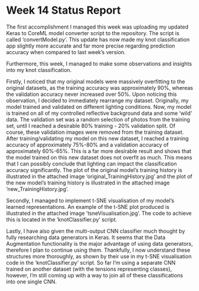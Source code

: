 # Week 14 Status Report

The first accomplishment I managed this week was uploading my updated Keras to CoreML model converter script to the repository. 
The script is called ‘convertModel.py’. 
This update has now made my knot classification app slightly more accurate and far more precise regarding prediction accuracy when compared to last week’s version.

Furthermore, this week, I managed to make some observations and insights into my knot classification. 

Firstly, I noticed that my original models were massively overfitting to the original datasets, as the training accuracy was approximately 90%, whereas the validation accuracy never increased over 50%. 
Upon noticing this observation, I decided to immediately rearrange my dataset. 
Originally, my model trained and validated on different lighting conditions. 
Now, my model is trained on all of my controlled reflective background data and some ‘wild’ data. 
The validation set was a random selection of photos from the training set, until I reached a desirable 80% training - 20% validation split. 
Of course, these validation images were removed from the training dataset. 
After training/validating my model on this new dataset, I reached a training accuracy of approximately 75%-80% and a validation accuracy of approximately 60%-65%. 
This is a far more desirable result and shows that the model trained on this new dataset does not overfit as much. 
This means that I can possibly conclude that lighting can impact the classification accuracy significantly. 
The plot of the original model’s training history is illustrated in the attached image ‘original_TrainingHistory.jpg’ and the plot of the new model’s training history is illustrated in the attached image ’new_TrainingHistory.jpg’.

Secondly, I managed to implement t-SNE visualisation of my model’s learned representations. 
An example of the t-SNE plot produced is illustrated in the attached image ’tsneVisualisation.jpg’. 
The code to achieve this is located in the ‘knotClassifier.py’ script.

Lastly, I have also given the multi-output CNN classifier much thought by fully researching data generators in Keras. 
It seems that the Data Augmentation functionality is the major advantage of using data generators, therefore I plan to continue using them. 
Thankfully, I now understand these structures more thoroughly, as shown by their use in my t-SNE visualisation code in the ‘knotClassifier.py’ script. 
So far I’m using a separate CNN trained on another dataset (with the tensions representing classes), however, I’m still coming up with a way to join all of these classifications into one single CNN.
